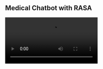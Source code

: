 
 <H2  >Medical Chatbot with RASA</H2>

                
<video controls autoplay>
<source src="https://github.com/Localized-Medical-Chatbot/Medical_Chatbot/assets/86839778/e4c475db-f80e-48e5-bbf2-35512d5c3a8c" type="video/mp4" height="700px" width="700px">
                  
</video>
